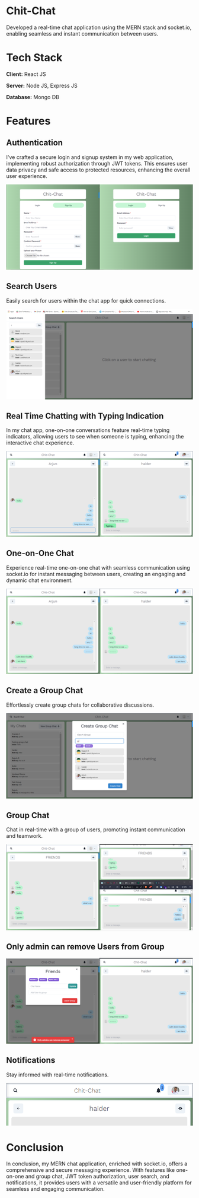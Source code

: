 # Chit-Chat

Developed a real-time chat application using the MERN stack and socket.io, enabling seamless and instant communication between users.

# Tech Stack

**Client:** React JS

**Server:** Node JS, Express JS

**Database:** Mongo DB

# Features

## Authentication

I've crafted a secure login and signup system in my web application, implementing robust authorization through JWT tokens. This ensures user data privacy and safe access to protected resources, enhancing the overall user experience.

![Screenshot (256).png](https://github.com/haider0107/MERN-Chat-APP/blob/main/ScreenShots/Screenshot_(256).png)

## Search Users

Easily search for users within the chat app for quick connections.

![Screenshot (257).png](https://github.com/haider0107/MERN-Chat-APP/blob/main/ScreenShots/Screenshot_(257).png)

## Real Time Chatting with Typing Indication

In my chat app, one-on-one conversations feature real-time typing indicators, allowing users to see when someone is typing, enhancing the interactive chat experience.

![Screenshot (253).png](https://github.com/haider0107/MERN-Chat-APP/blob/main/ScreenShots/Screenshot_(253).png)

## One-on-One Chat

Experience real-time one-on-one chat with seamless communication using socket.io for instant messaging between users, creating an engaging and dynamic chat environment.

![Screenshot (254).png](https://github.com/haider0107/MERN-Chat-APP/blob/main/ScreenShots/Screenshot_(254).png)

## Create a Group Chat

Effortlessly create group chats for collaborative discussions.

![Screenshot (258).png](https://github.com/haider0107/MERN-Chat-APP/blob/main/ScreenShots/Screenshot_(258).png)

## Group Chat

Chat in real-time with a group of users, promoting instant communication and teamwork.

![Screenshot (252).png](https://github.com/haider0107/MERN-Chat-APP/blob/main/ScreenShots/Screenshot_(252).png)

## Only admin can remove Users from Group

![Screenshot (255).png](https://github.com/haider0107/MERN-Chat-APP/blob/main/ScreenShots/Screenshot_(255).png)

## Notifications

Stay informed with real-time notifications.

![Screenshot (259).png](https://github.com/haider0107/MERN-Chat-APP/blob/main/ScreenShots/Screenshot_(259).png)

# Conclusion

In conclusion, my MERN chat application, enriched with socket.io, offers a comprehensive and secure messaging experience. With features like one-on-one and group chat, JWT token authorization, user search, and notifications, it provides users with a versatile and user-friendly platform for seamless and engaging communication.
